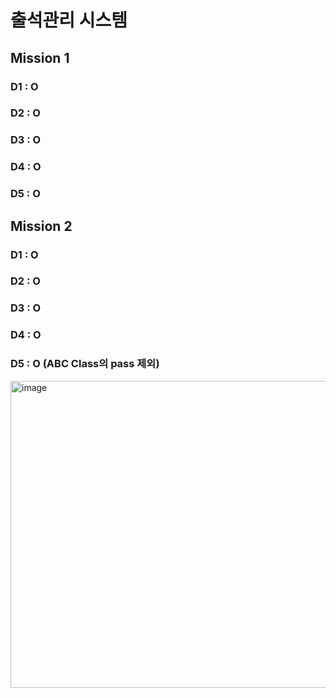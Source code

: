 # 출석관리 시스템

## Mission 1
### D1 : O
### D2 : O
### D3 : O
### D4 : O
### D5 : O

## Mission 2
### D1 : O
### D2 : O
### D3 : O
### D4 : O
### D5 : O (ABC Class의 pass 제외)

<img width="781" height="491" alt="image" src="https://github.com/user-attachments/assets/afbe425b-dc5c-45f4-b885-96dc1e665ed0" />
